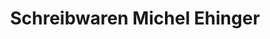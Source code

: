 ---
title: "Schreibwaren Michel Ehinger"
url: /reutlingen/schreibwaren-michel-ehinger/
shop: Schreibwaren
---